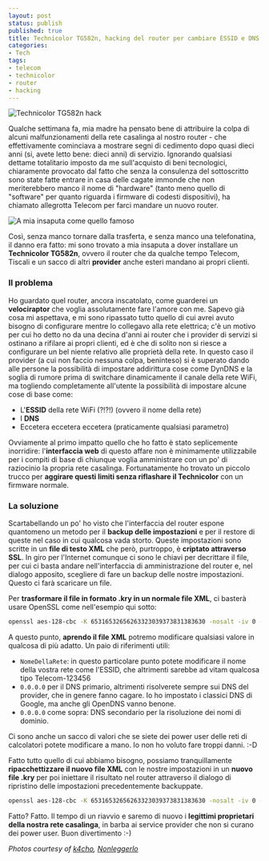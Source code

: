 ```yaml
---
layout: post
status: publish
published: true
title: Technicolor TG582n, hacking del router per cambiare ESSID e DNS
categories:
- Tech
tags:
- telecom
- technicolor
- router
- hacking
---
```


![Technicolor TG582n hack](http://www.k4ch0.org/wp-content/uploads/2013/12/Modem-Technicolor-TG582n.jpg)

Qualche settimana fa, mia madre ha pensato bene di attribuire la colpa di alcuni malfunzionamenti della rete casalinga al nostro router - che effettivamente cominciava a mostrare segni di cedimento dopo quasi dieci anni (si, avete letto bene: dieci anni) di servizio. Ignorando qualsiasi dettame totalitario imposto da me sull'acquisto di beni tecnologici, chiaramente provocato dal fatto che senza la consulenza del sottoscritto sono state fatte entrare in casa delle cagate immonde che non meriterebbero manco il nome di "hardware" (tanto meno quello di "software" per quanto riguarda i firmware di codesti dispositivi), ha chiamato allegrotta Telecom per farci mandare un nuovo router.

![A mia insaputa come quello famoso](4.bp.blogspot.com/-PLcsu_MZ4ww/Tu3MurgWs9I/AAAAAAAAThk/cNU9FcPu4WQ/s1600/Scajola%2BNonleggerlo.png)

Così, senza manco tornare dalla trasferta, e senza manco una telefonatina, il danno era fatto: mi sono trovato a mia insaputa a dover installare un **Technicolor TG582n**, ovvero il router che da qualche tempo Telecom, Tiscali e un sacco di altri **provider** anche esteri mandano ai propri clienti.

### Il problema
Ho guardato quel router, ancora inscatolato, come guarderei un **velociraptor** che voglia assolutamente fare l'amore con me. Sapevo già cosa mi aspettava, e mi sono ripassato tutto quello di cui avrei avuto bisogno di configurare mentre lo collegavo alla rete elettrica; c'è un motivo per cui ho detto no da una decina d'anni ai router che i provider di servizi si ostinano a rifilare ai propri clienti, ed è che di solito non si riesce a configurare un bel niente relativo alle proprietà della rete. In questo caso il provider (a cui non faccio nessuna colpa, beninteso) si è superato dando alle persone la possibilità di impostare addirittura cose come DynDNS e la soglia di rumore prima di switchare dinamicamente il canale della rete WiFi, ma togliendo completamente all'utente la possibilità di impostare alcune cose di base come:

- L'**ESSID** della rete WiFi (?!?!) (ovvero il nome della rete)
- I **DNS**
- Eccetera eccetera eccetera (praticamente qualsiasi parametro)

Ovviamente al primo impatto quello che ho fatto è stato seplicemente inorridire: l'**interfaccia web** di questo affare non è minimamente utilizzabile per i compiti di base di chiunque voglia amministrare con un po' di raziocinio la propria rete casalinga. Fortunatamente ho trovato un piccolo trucco per **aggirare questi limiti senza riflashare il Technicolor** con un firmware normale.

### La soluzione  
Scartabellando un po' ho visto che l'interfaccia del router espone quantomeno un metodo per il **backup delle impostazioni** e per il restore di queste nel caso in cui qualcosa vada storto. Queste impostazioni sono scritte in un **file di testo XML** che però, purtroppo, è **criptato attraverso SSL**. In giro per l'Internet comunque ci sono le chiavi per decrittare il file, per cui ci basta andare nell'interfaccia di amministrazione del router e, nel dialogo apposito, scegliere di fare un backup delle nostre impostazioni. Questo ci farà scaricare un file.

Per **trasformare il file in formato .kry in un normale file XML**, ci basterà usare OpenSSL come nell'esempio qui sotto:

```bash
openssl aes-128-cbc -K 65316532656263323039373831383630 -nosalt -iv 0 -d -in file.kry -out file_decriptato.xml
```

A questo punto, **aprendo il file XML** potremo modificare qualsiasi valore in qualcosa di più adatto. Un paio di riferimenti utili:

- <code><SSID>NomeDellaRete</SSID></code>: in questo particolare punto potete modificare il nome della vostra rete come l'ESSID, che altrimenti sarebbe ad vitam qualcosa tipo Telecom-123456
- <code><PublicPrimaryDNS>0.0.0.0</PublicPrimaryDNS></code> per il DNS primario, altrimenti risolverete sempre sui DNS del provider, che in genere fanno cagare. Io ho impostato i classici DNS di Google, ma anche gli OpenDNS vanno benone.
- <code><PublicSecondaryDNS>0.0.0.0</PublicSecondaryDNS></code> come sopra: DNS secondario per la risoluzione dei nomi di dominio.

Ci sono anche un sacco di valori che se siete dei power user delle reti di calcolatori potete modificare a mano. Io non ho voluto fare troppi danni. :-D

Fatto tutto quello di cui abbiamo bisogno, possiamo tranquillamente **ripacchettizzare il nuovo file XML** con le nostre impostazioni in un **nuovo file .kry** per poi iniettare il risultato nel router attraverso il dialogo di ripristino delle impostazioni precedentemente backuppate.

```bash
openssl aes-128-cbc -K 65316532656263323039373831383630 -nosalt -iv 0 -e -in file_decriptato.xml -out nuovo_file.kry
```

Fatto? Fatto. Il tempo di un riavvio e saremo di nuovo i **legittimi proprietari della nostra rete casalinga**, in barba ai service provider che non si curano dei power user. Buon divertimento :-)

_Photos courtesy of [k4cho](http://www.k4ch0.org/vpn-en-infinitum-technicolor-tg582n/), [Nonleggerlo](http://nonleggerlo.blogspot.it/2011/12/vostra-insaputa.html)_
